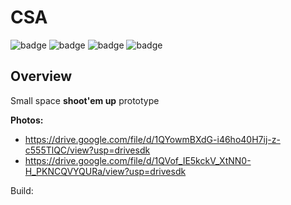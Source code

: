 # CSA
![badge](https://img.shields.io/static/v1?label=engine&message=UNITY&color=black&style=for-the-badge)
![badge](https://img.shields.io/static/v1?label=architecture&message=MonoBehaviour&color=blue&style=for-the-badge)
![badge](https://img.shields.io/static/v1?label=language&message=C%23&color=blueviolet&style=for-the-badge)
![badge](https://img.shields.io/static/v1?label=Platform&message=Android\IOS&color=darkred&style=for-the-badge)

## Overview
Small space **shoot'em up** prototype 

 **Photos:**
- https://drive.google.com/file/d/1QYowmBXdG-i46ho40H7ij-z-c555TlQC/view?usp=drivesdk
- https://drive.google.com/file/d/1QVof_IE5kckV_XtNN0-H_PKNCQVYQURa/view?usp=drivesdk

Build:
